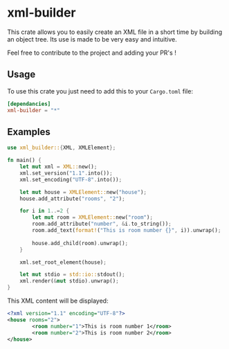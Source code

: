 # xml-builder

This crate allows you to easily create an XML file in a short time by building an object tree. Its use is made to be very easy and intuitive.

Feel free to contribute to the project and adding your PR's !

## Usage

To use this crate you just need to add this to your `Cargo.toml` file:

```toml
[dependancies]
xml-builder = "*" 
```

## Examples

```rust
use xml_builder::{XML, XMLElement};

fn main() {
    let mut xml = XML::new();
    xml.set_version("1.1".into());
    xml.set_encoding("UTF-8".into());

    let mut house = XMLElement::new("house");
    house.add_attribute("rooms", "2");

    for i in 1..=2 {
        let mut room = XMLElement::new("room");
        room.add_attribute("number", &i.to_string());
        room.add_text(format!("This is room number {}", i)).unwrap();
        
        house.add_child(room).unwrap();
    }

    xml.set_root_element(house);

    let mut stdio = std::io::stdout();
    xml.render(&mut stdio).unwrap();
}
```

This XML content will be displayed:

```xml
<?xml version="1.1" encoding="UTF-8"?>
<house rooms="2">
        <room number="1">This is room number 1</room>
        <room number="2">This is room number 2</room>
</house>
```